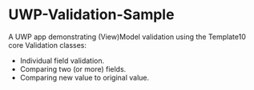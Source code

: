 # UWP-Validation-Sample
A UWP app demonstrating (View)Model validation using the Template10 core Validation classes:
* Individual field validation.
* Comparing two (or more) fields.
* Comparing new value to original value.
